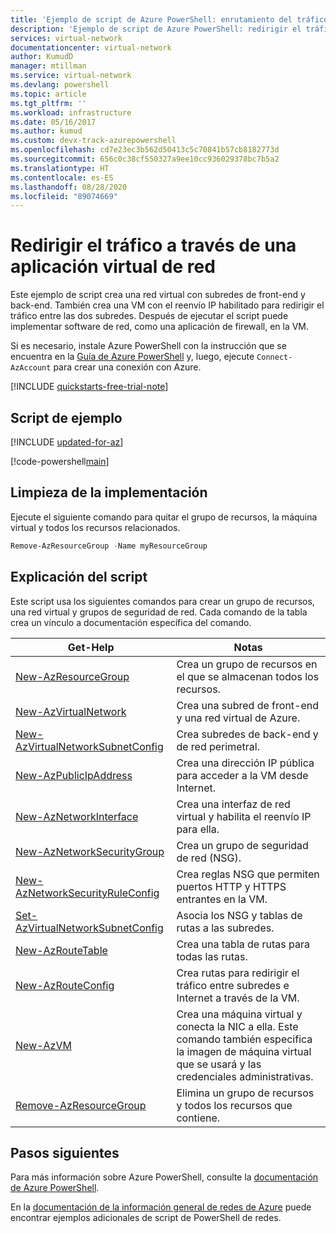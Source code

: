 ```yaml
---
title: 'Ejemplo de script de Azure PowerShell: enrutamiento del tráfico mediante una aplicación virtual de red'
description: 'Ejemplo de script de Azure PowerShell: redirigir el tráfico a través de una aplicación virtual de red de firewall.'
services: virtual-network
documentationcenter: virtual-network
author: KumudD
manager: mtillman
ms.service: virtual-network
ms.devlang: powershell
ms.topic: article
ms.tgt_pltfrm: ''
ms.workload: infrastructure
ms.date: 05/16/2017
ms.author: kumud
ms.custom: devx-track-azurepowershell
ms.openlocfilehash: cd7e23ec3b562d50413c5c70841b57cb8182773d
ms.sourcegitcommit: 656c0c38cf550327a9ee10cc936029378bc7b5a2
ms.translationtype: HT
ms.contentlocale: es-ES
ms.lasthandoff: 08/28/2020
ms.locfileid: "89074669"
---
```

# <a name="route-traffic-through-a-network-virtual-appliance"></a>Redirigir el tráfico a través de una aplicación virtual de red

Este ejemplo de script crea una red virtual con subredes de front-end y back-end. También crea una VM con el reenvío IP habilitado para redirigir el tráfico entre las dos subredes. Después de ejecutar el script puede implementar software de red, como una aplicación de firewall, en la VM.

Si es necesario, instale Azure PowerShell con la instrucción que se encuentra en la [Guía de Azure PowerShell](https://docs.microsoft.com/powershell/azure/) y, luego, ejecute `Connect-AzAccount` para crear una conexión con Azure.

[!INCLUDE [quickstarts-free-trial-note](../../../includes/quickstarts-free-trial-note.md)]

## <a name="sample-script"></a>Script de ejemplo

[!INCLUDE [updated-for-az](../../../includes/updated-for-az.md)]

[!code-powershell[main](../../../powershell_scripts/virtual-network/route-traffic-through-nva/route-traffic-through-nva.ps1 "Route traffic through a network virtual appliance")]

## <a name="clean-up-deployment"></a>Limpieza de la implementación 

Ejecute el siguiente comando para quitar el grupo de recursos, la máquina virtual y todos los recursos relacionados.

```powershell
Remove-AzResourceGroup -Name myResourceGroup
```
## <a name="script-explanation"></a>Explicación del script

Este script usa los siguientes comandos para crear un grupo de recursos, una red virtual y grupos de seguridad de red. Cada comando de la tabla crea un vínculo a documentación específica del comando.

| Get-Help | Notas |
|---|---|
| [New-AzResourceGroup](/powershell/module/az.resources/new-azresourcegroup)  | Crea un grupo de recursos en el que se almacenan todos los recursos. |
| [New-AzVirtualNetwork](/powershell/module/az.network/new-azvirtualnetwork) | Crea una subred de front-end y una red virtual de Azure. |
| [New-AzVirtualNetworkSubnetConfig](/powershell/module/az.network/new-azvirtualnetworksubnetconfig) | Crea subredes de back-end y de red perimetral. |
| [New-AzPublicIpAddress](/powershell/module/az.network/new-azpublicipaddress) | Crea una dirección IP pública para acceder a la VM desde Internet. |
| [New-AzNetworkInterface](/powershell/module/az.network/new-aznetworkinterface) | Crea una interfaz de red virtual y habilita el reenvío IP para ella. |
| [New-AzNetworkSecurityGroup](/powershell/module/az.network/new-aznetworksecuritygroup) | Crea un grupo de seguridad de red (NSG). |
| [New-AzNetworkSecurityRuleConfig](/powershell/module/az.network/new-aznetworksecurityruleconfig) | Crea reglas NSG que permiten puertos HTTP y HTTPS entrantes en la VM. |
| [Set-AzVirtualNetworkSubnetConfig](/powershell/module/az.network/set-azvirtualnetworksubnetconfig)| Asocia los NSG y tablas de rutas a las subredes. |
| [New-AzRouteTable](/powershell/module/az.network/new-azroutetable)| Crea una tabla de rutas para todas las rutas. |
| [New-AzRouteConfig](/powershell/module/az.network/new-azrouteconfig)| Crea rutas para redirigir el tráfico entre subredes e Internet a través de la VM. |
| [New-AzVM](/powershell/module/az.compute/new-azvm) | Crea una máquina virtual y conecta la NIC a ella. Este comando también especifica la imagen de máquina virtual que se usará y las credenciales administrativas. |
| [Remove-AzResourceGroup](/powershell/module/az.resources/remove-azresourcegroup)  | Elimina un grupo de recursos y todos los recursos que contiene. |

## <a name="next-steps"></a>Pasos siguientes

Para más información sobre Azure PowerShell, consulte la [documentación de Azure PowerShell](https://docs.microsoft.com/powershell/azure/).

En la [documentación de la información general de redes de Azure](../powershell-samples.md?toc=%2fazure%2fnetworking%2ftoc.json) puede encontrar ejemplos adicionales de script de PowerShell de redes.
